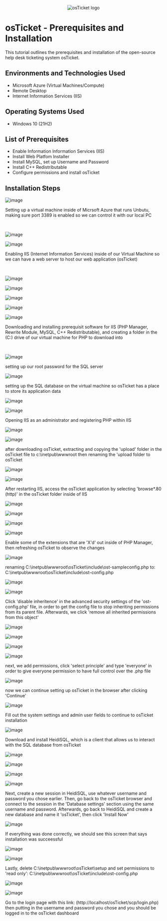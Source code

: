 <p align="center">
<img src="https://i.imgur.com/Clzj7Xs.png" alt="osTicket logo"/>
</p>

<h1>osTicket - Prerequisites and Installation</h1>
This tutorial outlines the prerequisites and installation of the open-source help desk ticketing system osTicket.<br />



<h2>Environments and Technologies Used</h2>

- Microsoft Azure (Virtual Machines/Compute)
- Remote Desktop
- Internet Information Services (IIS)

<h2>Operating Systems Used </h2>

- Windows 10</b> (21H2)

<h2>List of Prerequisites</h2>

- Enable Information Information Services (IIS)
- Install Web Platfom Installer
- Install MySQL, set up Username and Password
- Install C++ Redistributable
- Configure permissions and install osTicket

<h2>Installation Steps</h2>

![image](https://github.com/chrisfortuno/osTicket/assets/149267076/d9266148-ab94-4f58-bdcb-8c763de831ad)




Setting up a virtual machine inside of Micrsoft Azure that runs Unbutu, making sure port 3389 is enabled so we can control it with our local PC
</p>
<br />

![image](https://github.com/chrisfortuno/osTicket/assets/149267076/6d9e79f0-4d56-49ea-9c08-39f9f666a7b8)

![image](https://github.com/chrisfortuno/osTicket/assets/149267076/b32460be-35ae-4725-a288-1b4f83f2e9c3)


<p>
Enabling IIS (Internet Information Services) inside of our Virtual Machine so we can have a web server to host our web application (osTicket)
</p>
<br />

![image](https://github.com/chrisfortuno/osTicket/assets/149267076/05e20adc-a862-4e3b-b736-65d396fff0a5)

![image](https://github.com/chrisfortuno/osTicket/assets/149267076/77f41e64-4c40-4f4b-a8d3-c3190a9717e4)

![image](https://github.com/chrisfortuno/osTicket/assets/149267076/e713d1bd-02b8-4789-847d-2e86e1cb5b15)

![image](https://github.com/chrisfortuno/osTicket/assets/149267076/81221991-efc5-4217-975c-e85bc257b3b9)

![image](https://github.com/chrisfortuno/osTicket/assets/149267076/a3313c24-f7b6-492c-85b5-5643bdb9c16a)

Downloading and installing prerequisit software for IIS (PHP Manager, Rewrite Module, MySQL, C++ Redistributable), and creating a folder in the (C:) drive of our virtual machine for PHP to download into
</p>
<br />

![image](https://github.com/chrisfortuno/osTicket/assets/149267076/93e21c52-9e71-4810-9b2a-97c7ef1f0fe0)

setting up our root password for the SQL server

![image](https://github.com/chrisfortuno/osTicket/assets/149267076/70a92b09-723e-4b35-82c4-1bcb41068b3a)

setting up the SQL database on the virtual machine so osTicket has a place to store its application data

![image](https://github.com/chrisfortuno/osTicket/assets/149267076/39a88743-a9a6-4acc-8211-aa33f5de19fa)

![image](https://github.com/chrisfortuno/osTicket/assets/149267076/8964864d-6c2f-4273-99ca-bcc2c27d23f2)

Opening IIS as an administrator and registering PHP within IIS

![image](https://github.com/chrisfortuno/osTicket/assets/149267076/10ae140a-5f90-4b97-be49-f0517c8fecdb)

![image](https://github.com/chrisfortuno/osTicket/assets/149267076/37b1b840-da51-4f1b-ba3a-d7dddbc14e06)



after downloading osTicket, extracting and copying the 'upload' folder in the osTicket file to c:\inetpub\wwwroot then renaming the 'upload folder to osTicket

![image](https://github.com/chrisfortuno/osTicket/assets/149267076/3080f00d-4730-4cfd-9b2f-03f455ccea54)

![image](https://github.com/chrisfortuno/osTicket/assets/149267076/3ba6b46f-41fb-4e5f-be22-e8f90d3523d8)

After restarting IIS, access the osTicket application by selecting 'browse*.80 (http)' in the osTicket folder inside of IIS

![image](https://github.com/chrisfortuno/osTicket/assets/149267076/1b9910f4-00aa-41ce-8605-403dfe451ec9)

![image](https://github.com/chrisfortuno/osTicket/assets/149267076/24a02a1a-c771-43a7-8e11-9778aa5feed5)

![image](https://github.com/chrisfortuno/osTicket/assets/149267076/15e8aed2-478e-4a59-9ed2-ca1bfe1a7c6e)

![image](https://github.com/chrisfortuno/osTicket/assets/149267076/15ebad54-2a73-4cba-bd95-2db2fa91eeaf)



Enable some of the extensions that are 'X'd' out inside of PHP Manager, then refreshing osTicket to observe the changes 

![image](https://github.com/chrisfortuno/osTicket/assets/149267076/2144d78d-2ffb-436b-989c-dc9c65a2282e)

renaming C:\inetpub\wwwroot\osTicket\include\ost-sampleconfig.php
to: C:\inetpub\wwwroot\osTicket\include\ost-config.php


![image](https://github.com/chrisfortuno/osTicket/assets/149267076/3fdf9c1d-23a1-4c5d-ab4b-459924e62cc6)

![image](https://github.com/chrisfortuno/osTicket/assets/149267076/756c0b26-8960-4b84-ab8c-a04284b3f97f)


Click 'disable inheritence' in the advanced security settings of the 'ost-config.php' file, in order to get the config file to stop inheriting permissions from its parent file. Afterwards, we click 'remove all inherited permissions from this object'

![image](https://github.com/chrisfortuno/osTicket/assets/149267076/4b1fbf07-b877-4134-825e-41376d492946)

![image](https://github.com/chrisfortuno/osTicket/assets/149267076/73243a27-ceb3-43c3-89b6-2177db90b3b0)

![image](https://github.com/chrisfortuno/osTicket/assets/149267076/417bb08f-4250-4ccf-a86b-fff279446cb0)

![image](https://github.com/chrisfortuno/osTicket/assets/149267076/8e10d837-58ca-4141-8fe9-535e4e8ba6c2)


next, we add permissions, click 'select principle' and type 'everyone' in order to give everyone permission to have full control over the .php file

![image](https://github.com/chrisfortuno/osTicket/assets/149267076/6f102ac2-307c-47cd-9196-996ec6e8aea1)

now we can continue setting up osTicket in the browser after clicking 'Continue'

![image](https://github.com/chrisfortuno/osTicket/assets/149267076/65fc8323-7ce7-46fb-8a67-00181126a9d6)


Fill out the system settings and admin user fields to continue to osTicket installation 

![image](https://github.com/chrisfortuno/osTicket/assets/149267076/62d2006b-57fd-4f5c-acb6-48d0c968590f)

Download and install HeidiSQL, which is a client that allows us to interact with the SQL database from osTicket

![image](https://github.com/chrisfortuno/osTicket/assets/149267076/5ae5f734-67ee-4040-b12e-75a5c928df3f)

![image](https://github.com/chrisfortuno/osTicket/assets/149267076/73addba7-5bb1-4934-aa28-d3ffd6f1379e)

![image](https://github.com/chrisfortuno/osTicket/assets/149267076/097dca3c-b3fc-4c30-a4f1-2f05343ae832)

![image](https://github.com/chrisfortuno/osTicket/assets/149267076/025060d8-d808-4727-854e-df07b49f4ff7)

Next, create a new session in HeidiSQL, use whatever username and password you chose earlier. Then, go back to the osTicket browser and connect to the session in the 'Database settings' section using the same username and password. Afterwards, go back to HeidiSQL and create a new database and name it 'osTicket', then click 'Install Now'

![image](https://github.com/chrisfortuno/osTicket/assets/149267076/c1177fb8-fc44-464f-8730-bce9b690d647)

If everything was done correctly, we should see this screen that says installation was succeessful

![image](https://github.com/chrisfortuno/osTicket/assets/149267076/beff84b8-d53d-46cf-8b45-90d834fa35b3)

![image](https://github.com/chrisfortuno/osTicket/assets/149267076/754d3028-d127-48d8-bc8a-3aa4c0031041)

Lastly, delete C:\inetpub\wwwroot\osTicket\setup and set permissions to 'read only': C:\inetpub\wwwroot\osTicket\include\ost-config.php

![image](https://github.com/chrisfortuno/osTicket/assets/149267076/8c276e2a-2517-44f7-b8e3-5d8f47496af4)

![image](https://github.com/chrisfortuno/osTicket/assets/149267076/1e1a4cb4-72cd-4bf4-982c-0baa77ad2ced)

Go to the login page with this link: (http://localhost/osTicket/scp/login.php) then putting in the username and password you chose and you should be logged in to the osTicket dashboard  


































</p>
<br />





